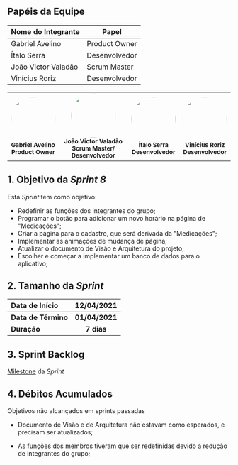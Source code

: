 ## Papéis da Equipe
| Nome do Integrante | Papel |
|--|--|
|Gabriel Avelino|Product Owner
|Ítalo Serra|Desenvolvedor
|João Victor Valadão|Scrum Master
|Vinícius Roriz|Desenvolvedor


<table>
    <tr>
     <!-- Gabriel   -->
        <td align="center"><img style="border-radius: 50%;" src="https://i.pinimg.com/564x/3c/be/47/3cbe47cabeed08d2e09c014ed3a2d320.jpg" width="100px;" alt=""/><br /><sub><b>Gabriel Avelino</b><br><b>Product Owner</b></sub></a><br /></td>
     <!-- João Victor -->
        <td align="center">
        <img style="border-radius: 50%;" src="https://i.pinimg.com/564x/6a/2e/1e/6a2e1e382a30c26cf66d277b274d7828.jpg"width="100px;" alt=""/>
        <br /><sub><b>João Victor Valadão</b><br><b>Scrum Master/ Desenvolvedor</b></sub></a><br /></td>
    <!-- Ítalo -->
        <td align="center">
        <img style="border-radius: 50%;" src="https://i.pinimg.com/236x/00/07/82/000782ab6b71ad9dfaedba5179ef232c.jpg"width="100px;" alt=""/>
        <br /><sub><b>Ítalo Serra</b><br><b>Desenvolvedor</b></sub></a><br /></td>
     <!-- Vinícius -->
        <td align="center">
        <img style="border-radius: 50%;" src="https://i.pinimg.com/236x/42/bb/06/42bb06d88590d339a60bece036f40cd6.jpg"width="100px;" alt=""/>
        <br /><sub><b>Vinícius Roriz</b><br><b>Desenvolvedor</b></sub></a><br /></td>
    </table>

## 1. Objetivo da _Sprint 8_

<p align="justify">Esta <i>Sprint</i> tem como objetivo:</p>

- Redefinir as funções dos integrantes do grupo;
- Programar o botão para adicionar um novo horário na página de "Medicações";
- Criar a página para o cadastro, que será derivada da "Medicações";
- Implementar as animações de mudança de página;
- Atualizar o documento de Visão e Arquitetura do projeto;
- Escolher e começar a implementar um banco de dados para o aplicativo;



## 2. Tamanho da _Sprint_

| Data de Início | 12/04/2021 |
|:--|:--:|
| **Data de Término** | **01/04/2021** |
| **Duração** | **7 dias** |


## 3. Sprint Backlog

[Milestone](https://github.com/fga-eps-mds/MDS-2020-2-G9/milestone/7) da _Sprint_


## 4. Débitos Acumulados

Objetivos não alcançados em sprints passadas

- Documento de Visão e de Arquitetura não estavam como esperados, e precisam ser atualizados;

- As funções dos membros tiveram que ser redefinidas devido a redução de integrantes do grupo;